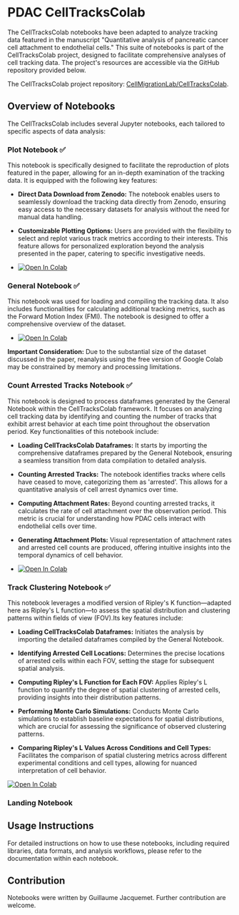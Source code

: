 # PDAC CellTracksColab

The CellTracksColab notebooks have been adapted to analyze tracking data featured in the manuscript "Quantitative analysis of pancreatic cancer cell attachment to endothelial cells." This suite of notebooks is part of the CellTracksColab project, designed to facilitate comprehensive analyses of cell tracking data. The project's resources are accessible via the GitHub repository provided below.

The CellTracksColab project repository: [CellMigrationLab/CellTracksColab](https://github.com/CellMigrationLab/CellTracksColab).

## Overview of Notebooks

The CellTracksColab includes several Jupyter notebooks, each tailored to specific aspects of data analysis:


### Plot Notebook ✅


This notebook is specifically designed to facilitate the reproduction of plots featured in the paper, allowing for an in-depth examination of the tracking data. It is equipped with the following key features:

- **Direct Data Download from Zenodo:** The notebook enables users to seamlessly download the tracking data directly from Zenodo, ensuring easy access to the necessary datasets for analysis without the need for manual data handling.

- **Customizable Plotting Options:** Users are provided with the flexibility to select and replot various track metrics according to their interests. This feature allows for personalized exploration beyond the analysis presented in the paper, catering to specific investigative needs.

- [![Open In Colab](https://colab.research.google.com/assets/colab-badge.svg)](https://colab.research.google.com/github/guijacquemet/PDAC_DL/blob/main/CellTracksColab/PDAC_CellTracksColab_Plots.ipynb)


### General Notebook  ✅

This notebook was used for loading and compiling the tracking data. It also includes functionalities for calculating additional tracking metrics, such as the Forward Motion Index (FMI). The notebook is designed to offer a comprehensive overview of the dataset.

- [![Open In Colab](https://colab.research.google.com/assets/colab-badge.svg)](https://colab.research.google.com/github/guijacquemet/PDAC_DL/blob/main/CellTracksColab/PDAC_CellTracksColab_General.ipynb)

**Important Consideration:** Due to the substantial size of the dataset discussed in the paper, reanalysis using the free version of Google Colab may be constrained by memory and processing limitations. 


### Count Arrested Tracks Notebook  ✅

This notebook is designed to process dataframes generated by the General Notebook within the CellTracksColab framework. It focuses on analyzing cell tracking data by identifying and counting the number of tracks that exhibit arrest behavior at each time point throughout the observation period. Key functionalities of this notebook include:

- **Loading CellTracksColab Dataframes:** It starts by importing the comprehensive dataframes prepared by the General Notebook, ensuring a seamless transition from data compilation to detailed analysis.

- **Counting Arrested Tracks:** The notebook identifies tracks where cells have ceased to move, categorizing them as 'arrested'. This allows for a quantitative analysis of cell arrest dynamics over time.

- **Computing Attachment Rates:** Beyond counting arrested tracks, it calculates the rate of cell attachment over the observation period. This metric is crucial for understanding how PDAC cells interact with endothelial cells over time.

- **Generating Attachment Plots:** Visual representation of attachment rates and arrested cell counts are produced, offering intuitive insights into the temporal dynamics of cell behavior.

- [![Open In Colab](https://colab.research.google.com/assets/colab-badge.svg)](https://colab.research.google.com/github/guijacquemet/PDAC_DL/blob/main/CellTracksColab/PDAC_CellTracksColab__Arrested_Tracks.ipynb)


### Track Clustering Notebook ✅

This notebook leverages a modified version of Ripley's K function—adapted here as Ripley's L function—to assess the spatial distribution and clustering patterns within fields of view (FOV).Its key features include:

- **Loading CellTracksColab Dataframes:** Initiates the analysis by importing the detailed dataframes compiled by the General Notebook. 

- **Identifying Arrested Cell Locations:** Determines the precise locations of arrested cells within each FOV, setting the stage for subsequent spatial analysis.

- **Computing Ripley's L Function for Each FOV:** Applies Ripley's L function to quantify the degree of spatial clustering of arrested cells, providing insights into their distribution patterns.

- **Performing Monte Carlo Simulations:** Conducts Monte Carlo simulations to establish baseline expectations for spatial distributions, which are crucial for assessing the significance of observed clustering patterns.

- **Comparing Ripley's L Values Across Conditions and Cell Types:** Facilitates the comparison of spatial clustering metrics across different experimental conditions and cell types, allowing for nuanced interpretation of cell behavior.

[![Open In Colab](https://colab.research.google.com/assets/colab-badge.svg)](https://colab.research.google.com/github/guijacquemet/PDAC_DL/blob/main/CellTracksColab/PDAC_CellTracksColab_Track_Clustering.ipynb)


### Landing Notebook



## Usage Instructions

For detailed instructions on how to use these notebooks, including required libraries, data formats, and analysis workflows, please refer to the documentation within each notebook. 

## Contribution

Notebooks were written by Guillaume Jacquemet. Further contribution are welcome.
